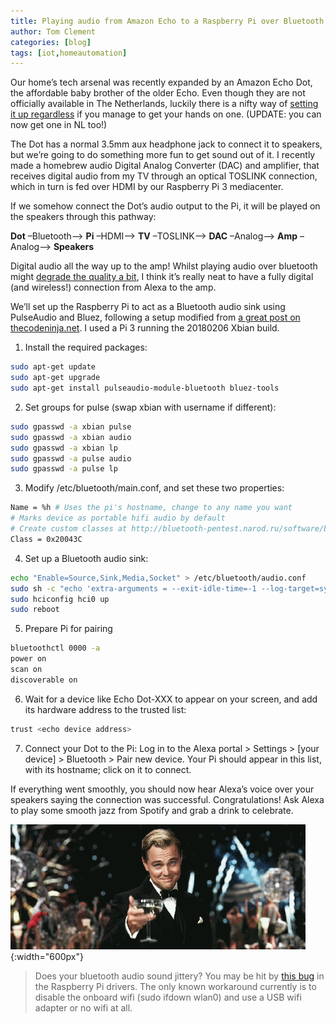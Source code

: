 ```yaml
---
title: Playing audio from Amazon Echo to a Raspberry Pi over Bluetooth
author: Tom Clement
categories: [blog]
tags: [iot,homeautomation]
---
```


Our home’s tech arsenal was recently expanded by an Amazon Echo Dot, the affordable baby brother of the older Echo. Even though they are not officially available in The Netherlands, luckily there is a nifty way of [setting it up regardless](http://beebom.com/how-to-set-up-and-use-amazon-echo-outside-us/) if you manage to get your hands on one. (UPDATE: you can now get one in NL too!)

The Dot has a normal 3.5mm aux headphone jack to connect it to speakers, but we’re going to do something more fun to get sound out of it. I recently made a homebrew audio Digital Analog Converter (DAC) and amplifier, that receives digital audio from my TV through an optical TOSLINK connection, which in turn is fed over HDMI by our Raspberry Pi 3 mediacenter.

If we somehow connect the Dot’s audio output to the Pi, it will be played on the speakers through this pathway:

**Dot** –Bluetooth–> **Pi** –HDMI–> **TV** –TOSLINK–> **DAC** –Analog–> **Amp** –Analog–> **Speakers**

Digital audio all the way up to the amp! Whilst playing audio over bluetooth might [degrade the quality a bit](http://www.sereneaudio.com/blog/how-good-is-bluetooth-audio-at-its-best), I think it’s really neat to have a fully digital (and wireless!) connection from Alexa to the amp.

We’ll set up the Raspberry Pi to act as a Bluetooth audio sink using PulseAudio and Bluez, following a setup modified from [a great post on thecodeninja.net](https://thecodeninja.net/2016/06/bluetooth-audio-receiver-a2dp-sink-with-raspberry-pi/). I used a Pi 3 running the 20180206 Xbian build.

1. Install the required packages:
```bash
sudo apt-get update
sudo apt-get upgrade
sudo apt-get install pulseaudio-module-bluetooth bluez-tools
```

2. Set groups for pulse (swap xbian with username if different):
```bash
sudo gpasswd -a xbian pulse
sudo gpasswd -a xbian audio
sudo gpasswd -a xbian lp
sudo gpasswd -a pulse audio
sudo gpasswd -a pulse lp
```

3. Modify /etc/bluetooth/main.conf, and set these two properties:
```bash
Name = %h # Uses the pi's hostname, change to any name you want
# Marks device as portable hifi audio by default
# Create custom classes at http://bluetooth-pentest.narod.ru/software/bluetooth_class_of_device-service_generator.html
Class = 0x20043C
```

4. Set up a Bluetooth audio sink:
```bash
echo "Enable=Source,Sink,Media,Socket" > /etc/bluetooth/audio.conf
sudo sh -c "echo 'extra-arguments = --exit-idle-time=-1 --log-target=syslog' >> /etc/pulse/client.conf"
sudo hciconfig hci0 up
sudo reboot
```

5. Prepare Pi for pairing
```bash
bluetoothctl 0000 -a
power on
scan on
discoverable on
```

6. Wait for a device like Echo Dot-XXX to appear on your screen, and add its hardware address to the trusted list:
```bash
trust <echo device address>
```

7. Connect your Dot to the Pi:
Log in to the Alexa portal > Settings > [your device] > Bluetooth > Pair new device.
Your Pi should appear in this list, with its hostname; click on it to connect.

If everything went smoothly, you should now hear Alexa’s voice over your speakers saying the connection was successful. Congratulations! Ask Alexa to play some smooth jazz from Spotify and grab a drink to celebrate.

![celebration](/assets/posts/echo-pi/celebrate.gif){:width="600px"}

> Does your bluetooth audio sound jittery? You may be hit by [this bug](https://github.com/raspberrypi/linux/issues/1402) in the Raspberry Pi drivers. The only known workaround currently is to disable the onboard wifi (sudo ifdown wlan0) and use a USB wifi adapter or no wifi at all.